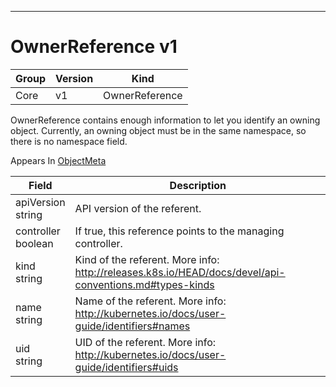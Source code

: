 

-----------
# OwnerReference v1



Group        | Version     | Kind
------------ | ---------- | -----------
Core | v1 | OwnerReference







OwnerReference contains enough information to let you identify an owning object. Currently, an owning object must be in the same namespace, so there is no namespace field.

<aside class="notice">
Appears In <a href="#objectmeta-v1">ObjectMeta</a> </aside>

Field        | Description
------------ | -----------
apiVersion <br /> string | API version of the referent.
controller <br /> boolean | If true, this reference points to the managing controller.
kind <br /> string | Kind of the referent. More info: http://releases.k8s.io/HEAD/docs/devel/api-conventions.md#types-kinds
name <br /> string | Name of the referent. More info: http://kubernetes.io/docs/user-guide/identifiers#names
uid <br /> string | UID of the referent. More info: http://kubernetes.io/docs/user-guide/identifiers#uids






